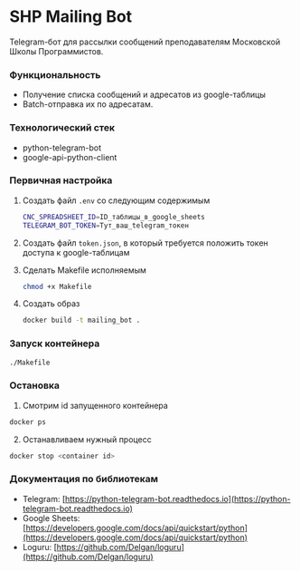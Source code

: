 # SHP Mailing Bot

Telegram-бот для рассылки сообщений преподавателям Московской Школы Программистов.

### Функциональность
- Получение списка сообщений и адресатов из google-таблицы
- Batch-отправка их по адресатам.

### Технологический стек
- python-telegram-bot
- google-api-python-client

### Первичная настройка
1. Создать файл `.env` со следующим содержимым
   ```bash
   CNC_SPREADSHEET_ID=ID_таблицы_в_google_sheets
   TELEGRAM_BOT_TOKEN=Тут_ваш_telegram_токен
   ```
2. Создать файл `token.json`, в который требуется положить токен доступа к google-таблицам

3. Сделать Makefile исполняемым
   ```bash
   chmod +x Makefile
   ```   
 
4. Создать образ  
    ```bash
    docker build -t mailing_bot .
    ```


### Запуск контейнера
```bash
./Makefile
```

### Остановка 
1. Смотрим id запущенного контейнера
```bash
docker ps
```

2. Останавливаем нужный процесс 
```bash
docker stop <container id>
```


### Документация по библиотекам
- Telegram: [https://python-telegram-bot.readthedocs.io](https://python-telegram-bot.readthedocs.io)
- Google Sheets: [https://developers.google.com/docs/api/quickstart/python](https://developers.google.com/docs/api/quickstart/python)
- Loguru: [https://github.com/Delgan/loguru](https://github.com/Delgan/loguru)
